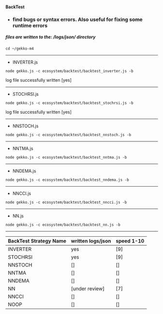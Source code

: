#### BackTest
* ### find bugs or syntax errors. Also useful for fixing some runtime errors

##### files are written to the: /logs/json/ directory

```
cd ~/gekko-m4
```

---

* INVERTER.js
```
node gekko.js -c ecosystem/backtest/backtest_inverter.js -b
```
log file successfully written [yes]

---

* STOCHRSI.js
```
node gekko.js -c ecosystem/backtest/backtest_stochrsi.js -b
```
log file successfully written [yes]

---

* NNSTOCH.js
```
node gekko.js -c ecosystem/backtest/backtest_nnstoch.js -b
```

---

* NNTMA.js
```
node gekko.js -c ecosystem/backtest/backtest_nntma.js -b
```

---

* NNDEMA.js
```
node gekko.js -c ecosystem/backtest/backtest_nndema.js -b
```

---

* NNCCI.js
```
node gekko.js -c ecosystem/backtest/backtest_nncci.js -b
```

---

* NN.js
```
node gekko.js -c ecosystem/backtest/backtest_nn.js -b
```

---
BackTest Strategy Name | written logs/json | speed 1-10 
---|---|---
INVERTER | yes | [9] 
STOCHRSI | yes | [9] 
NNSTOCH | [] | [] 
NNTMA | [] | []
NNDEMA | [] | []
NN | [under review] | [7] 
NNCCI | [] | []
NOOP | [] | []
